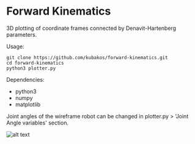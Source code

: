 # Forward Kinematics

3D plotting of coordinate frames
connected by Denavit-Hartenberg parameters.

Usage:
```
git clone https://github.com/kubakos/forward-kinematics.git
cd forward-kinematics
python3 plotter.py
```

Dependencies: 
  - python3
  - numpy
  - matplotlib

Joint angles of the wireframe robot can be changed
in plotter.py > 'Joint Angle variables' section.

![alt text](https://github.com/kubakos/forward-kinematics/blob/master/figure-2.png)

